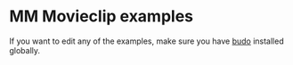 # MM Movieclip examples

If you want to edit any of the examples, make sure you have [budo](https://www.npmjs.com/package/budo) installed globally.
